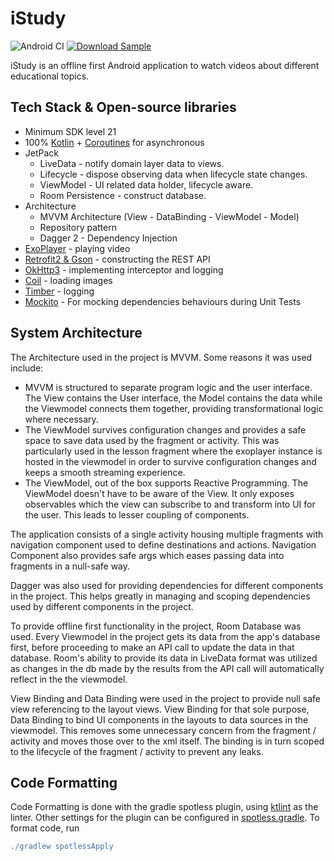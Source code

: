 # iStudy
![Android CI](https://github.com/efguydan/iStudy/workflows/Android%20CI/badge.svg)
[![Download Sample](https://img.shields.io/badge/Download-v1.0.0-blue.svg)](https://github.com/efguydan/iStudy/raw/master/showcase/iStudy-1.0.0.apk)

iStudy is an offline first Android application to watch videos about different educational topics.

## Tech Stack & Open-source libraries
- Minimum SDK level 21
- 100% [Kotlin](https://kotlinlang.org/) + [Coroutines](https://github.com/Kotlin/kotlinx.coroutines) for asynchronous
- JetPack
  - LiveData - notify domain layer data to views.
  - Lifecycle - dispose observing data when lifecycle state changes.
  - ViewModel - UI related data holder, lifecycle aware.
  - Room Persistence - construct database.
- Architecture
  - MVVM Architecture (View - DataBinding - ViewModel - Model)
  - Repository pattern
  - Dagger 2 - Dependency Injection
- [ExoPlayer](https://github.com/google/ExoPlayer) - playing video
- [Retrofit2 & Gson](https://github.com/square/retrofit) - constructing the REST API
- [OkHttp3](https://github.com/square/okhttp) - implementing interceptor and logging
- [Coil](https://github.com/coil-kt/coil) - loading images
- [Timber](https://github.com/JakeWharton/timber) - logging
- [Mockito](https://github.com/mockito/mockito-kotlin) - For mocking dependencies behaviours during Unit Tests

## System Architecture

The Architecture used in the project is MVVM. Some reasons it was used include:

- MVVM is structured to separate program logic and the user interface. The View contains the User interface, the Model contains the data while the Viewmodel connects them together, providing transformational logic where necessary.
- The ViewModel survives configuration changes and provides a safe space to save data used by the fragment or activity. This was particularly used in the lesson fragment where the exoplayer instance is hosted in the viewmodel in order to survive configuration changes and keeps a smooth streaming experience.
- The ViewModel, out of the box supports Reactive Programming. The ViewModel doesn't have to be aware of the View. It only exposes observables which the view can subscribe to and transform into UI for the user. This leads to lesser coupling of components.

The application consists of a single activity housing multiple fragments with navigation component used to define destinations and actions. Navigation Component also provides safe args which eases passing data into fragments in a null-safe way. 

Dagger was also used for providing dependencies for different components in the project. This helps greatly in managing and scoping dependencies used by different components in the project.

To provide offline first functionality in the project, Room Database was used. Every Viewmodel in the project gets its data from the app's database first, before proceeding to make an API call to update the data in that database. Room's ability to provide its data in LiveData format was utilized as changes in the db made by the results from the API call will automatically reflect in the the viewmodel.

View Binding and Data Binding were used in the project to provide null safe view referencing to the layout views. View Binding for that sole purpose, Data Binding to bind UI components in the layouts to data sources in the viewmodel. This removes some unnecessary concern from the fragment / activity and moves those over to the xml itself. The binding is in turn scoped to the lifecycle of the fragment / activity to prevent any leaks.


## Code Formatting

Code Formatting is done with the gradle spotless plugin, using [ktlint](https://github.com/pinterest/ktlint) as the linter. Other settings for the plugin can be configured in [spotless.gradle](spotless.gradle). To format code, run

```gradle
./gradlew spotlessApply
```

